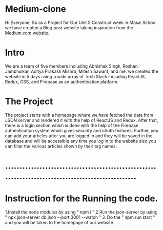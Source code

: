 # Medium-clone
Hi Everyone,
So as a Project for Our Unit 5 Construct week in Masai School we have created a Blog post website taking inspiration from the Medium.com website.
# Intro
We are a team of five members including Abhishek Singh, Roshan Jambhulkar, Aditya Prakash Mishra, Mitesh Sawant, and me.
we created the website in 5 days using a wide array of Tech Stack including ReactJS, Redux, CSS, and Firebase as an authentication platform.
# The Project
The project starts with a homepage where we have fetched the data from JSON server and rendered it with the help of ReactJS and Redux.
After that, there is a login section which is done with the help of the Firebase authentication system which gives security and oAuth features.
Further, you can add your articles after you are logged in and they will be saved in the database and will be accessible any time you log in to the
website also you can filter the various articles shown by their tag names.

# ...................................................................................................

# Instruction for the Running the code.
1.Install the node modules by using " npm i "
2.Run the json-server by using " npx json-server db.json --port 3001 --watch "
3. Do the " npm run start " and you will be taken to the homepage of our website.
